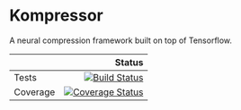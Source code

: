 # Kompressor
A neural compression framework built on top of Tensorflow.

|  | Status |
| :--- | ---: |
| Tests | [![Build Status](https://travis-ci.com/JossWhittle/Kompressor.svg?token=vubJNeXp5jXw6jqyAo97&branch=master)](https://travis-ci.com/JossWhittle/Kompressor) |
| Coverage | [![Coverage Status](https://coveralls.io/repos/github/JossWhittle/Kompressor/badge.svg?branch=development&service=github&kill_cache=1)](https://coveralls.io/github/JossWhittle/Kompressor?branch=development&service=github&kill_cache=1) |
